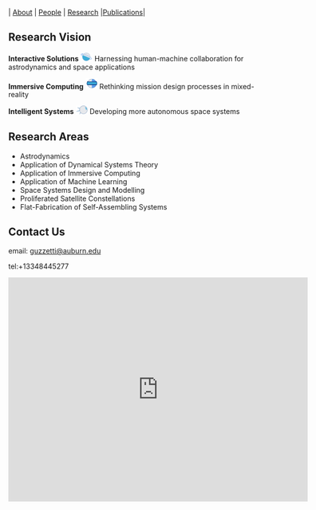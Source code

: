 
| [About](./index.html)      | [People](./people-page.html)         | [Research](./research-page.html) |[Publications](./publications_page.html)|

## Research Vision

**Interactive Solutions** <img src="./assets/img/planet.png" width="24"> Harnessing human-machine collaboration for astrodynamics and space applications   

**Immersive Computing** <img src="./assets/img/vizor.png" width="24"> Rethinking mission design processes in mixed-reality

**Intelligent Systems** <img src="./assets/img/sputnik.png" width="24"> Developing more autonomous space systems  

## Research Areas

* Astrodynamics
* Application of Dynamical Systems Theory
* Application of Immersive Computing
* Application of Machine Learning
* Space Systems Design and Modelling
* Proliferated Satellite Constellations
* Flat-Fabrication of Self-Assembling Systems


## Contact Us

email: guzzetti@auburn.edu

tel:+13348445277

<iframe src="https://www.google.com/maps/embed?pb=!1m18!1m12!1m3!1d3361.012438045759!2d-85.48526328482224!3d32.60585198102399!2m3!1f0!2f0!3f0!3m2!1i1024!2i768!4f13.1!3m3!1m2!1s0x888cf31c8948c0b3%3A0x39aa2fd0dd94b136!2sDavis%20Hall%2C%20211%20Aerospace%20Engineering%20Bldg%2C%20Auburn%2C%20AL%2036849!5e0!3m2!1sen!2sus!4v1631162975733!5m2!1sen!2sus" width="600" height="450" style="border:0;" allowfullscreen="" loading="lazy"></iframe>

